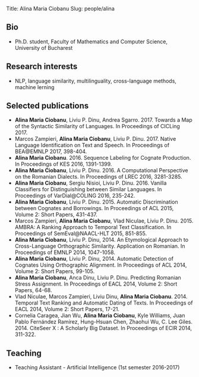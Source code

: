 ﻿Title: Alina Maria Ciobanu
Slug: people/alina

## Bio

- Ph.D. student, Faculty of Mathematics
 and Computer Science, University of Bucharest

## Research interests

- NLP, language similarity, multilinguality, cross-language methods, machine lerning

## Selected publications

- **Alina Maria Ciobanu**, Liviu P. Dinu, Andrea Sgarro. 2017.
  Towards a Map of the Syntactic Similarity of Languages.
  In Proceedings of CICLing 2017.
- Marcos Zampieri, **Alina Maria Ciobanu**, Liviu P. Dinu. 2017.
  Native Language Identification on Text and Speech.
  In Proceedings of BEA@EMNLP 2017, 398-404.
- **Alina Maria Ciobanu**. 2016.
  Sequence Labeling for Cognate Production.
  In Proceedings of KES 2016, 1391-1399.
- **Alina Maria Ciobanu**, Liviu P. Dinu. 2016.
  A Computational Perspective on the Romanian Dialects.
  In Proceedings of LREC 2016, 3281-3285.
- **Alina Maria Ciobanu**, Sergiu Nisioi, Liviu P. Dinu. 2016.
  Vanilla Classifiers for Distinguishing between Similar Languages.
  In Proceedings of VarDial@COLING 2016, 235-242.
- **Alina Maria Ciobanu**, Liviu P. Dinu. 2015.
  Automatic Discrimination between Cognates and Borrowings.
  In Proceedings of ACL 2015, Volume 2: Short Papers, 431-437.
- Marcos Zampieri, **Alina Maria Ciobanu**, Vlad Niculae, Liviu P. Dinu. 2015.
  AMBRA: A Ranking Approach to Temporal Text Classification.
  In Proceedings of SemEval@NAACL-HLT 2015, 851-855.
- **Alina Maria Ciobanu**, Liviu P. Dinu, 2014.
  An Etymological Approach to Cross-Language Orthographic Similarity. Application on Romanian.
  In Proceedings of EMNLP 2014, 1047-1058.
- **Alina Maria Ciobanu**, Liviu P. Dinu, 2014.
  Automatic Detection of Cognates Using Orthographic Alignment.
  In Proceedings of ACL 2014, Volume 2: Short Papers, 99-105.
- **Alina Maria Ciobanu**, Anca Dinu, Liviu P. Dinu.
  Predicting Romanian Stress Assignment.
  In Proceedings of EACL 2014, Volume 2: Short Papers, 64-68. 
- Vlad Niculae, Marcos Zampieri, Liviu Dinu, **Alina Maria Ciobanu**. 2014.
  Temporal Text Ranking and Automatic Dating of Texts.
  In Proceedings of EACL 2014, Volume 2: Short Papers, 17-21.
- Cornelia Caragea, Jian Wu, **Alina Maria Ciobanu**, Kyle Williams, Juan Pablo Fernández Ramírez,
  Hung-Hsuan Chen, Zhaohui Wu, C. Lee Giles. 2014.
  CiteSeer X : A Scholarly Big Dataset.
  In Proceedings of ECIR 2014, 311-322.

## Teaching

- Teaching Assistant - Artificial Intelligence (1st semester 2016-2017)

